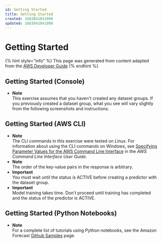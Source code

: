 ```yaml
---
id: Getting Started
title: Getting Started
created: 1683841041000
updated: 1683841041000
---
```

# Getting Started

{% hint style="info" %}
This page was generated from content adapted from the [AWS Developer Guide](https://github.com/awsdocs/amazon-forecast-developer-guide.git)
{% endhint %}

## Getting Started (Console)

- **Note**  
This exercise assumes that you haven't created any dataset groups\. If you previously created a dataset group, what you see will vary slightly from the following screenshots and instructions\.


## Getting Started (AWS CLI)

- **Note**  
The CLI commands in this exercise were tested on Linux\. For information about using the CLI commands on Windows, see [Specifying Parameter Values for the AWS Command Line Interface](https://docs.aws.amazon.com/cli/latest/userguide/cli-using-param.html) in the *AWS Command Line Interface User Guide*\.
- **Note**  
The order of the key\-value pairs in the response is arbitrary\.
- **Important**  
You must wait until the status is ACTIVE before creating a predictor with the dataset group\.
- **Important**  
Model training takes time\. Don't proceed until training has completed and the status of the predictor is ACTIVE\.


## Getting Started (Python Notebooks)

- **Note**  
For a complete list of tutorials using Python notebooks, see the Amazon Forecast [Github Samples](https://github.com/aws-samples/amazon-forecast-samples/tree/master/notebooks) page\.

